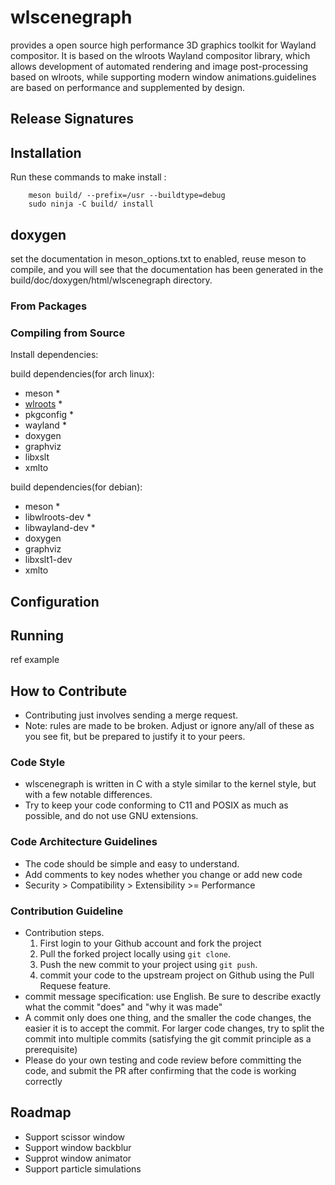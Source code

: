 # wlscenegraph
provides a open source high performance 3D graphics toolkit for Wayland compositor. It is based on the wlroots Wayland compositor library, which allows development of automated rendering and image post-processing based on wlroots, while supporting modern window animations.guidelines are based on performance and supplemented by design.

## Release Signatures

## Installation
Run these commands to make install :
```shell
    meson build/ --prefix=/usr --buildtype=debug
    sudo ninja -C build/ install
```

## doxygen
set the documentation in meson_options.txt to enabled, reuse meson to compile, and you will see that the documentation has been generated in the build/doc/doxygen/html/wlscenegraph directory.

### From Packages

### Compiling from Source
Install dependencies:

build dependencies(for arch linux):
* meson \*
* [wlroots] \*
* pkgconfig \*
* wayland \*
* doxygen 
* graphviz 
* libxslt 
* xmlto

build dependencies(for debian):
* meson \*
* libwlroots-dev \*
* libwayland-dev \*
* doxygen 
* graphviz 
* libxslt1-dev 
* xmlto

## Configuration

## Running
ref example

## How to Contribute
* Contributing just involves sending a merge request.
* Note: rules are made to be broken. Adjust or ignore any/all of these as you see
fit, but be prepared to justify it to your peers.

### Code Style
* wlscenegraph is written in C with a style similar to the kernel style, but with a
few notable differences.
* Try to keep your code conforming to C11 and POSIX as much as possible, and do
not use GNU extensions.

### Code Architecture Guidelines
* The code should be simple and easy to understand.
* Add comments to key nodes whether you change or add new code
* Security > Compatibility > Extensibility >= Performance

### Contribution Guideline
* Contribution steps.
    1. First login to your Github account and fork the project
    2. Pull the forked project locally using `git clone`.
    3. Push the new commit to your project using `git push`.
    4. commit your code to the upstream project on Github using the Pull Requese feature.
* commit message specification: use English. Be sure to describe exactly what the commit "does" and "why it was made"
* A commit only does one thing, and the smaller the code changes, the easier it is to accept the commit. For larger code changes, try to split the commit into multiple commits (satisfying the git commit principle as a prerequisite)
* Please do your own testing and code review before committing the code, and submit the PR after confirming that the code is working correctly

## Roadmap
* Support scissor window
* Support window backblur
* Supprot window animator
* Support particle simulations

[wlroots]: https://gitlab.freedesktop.org/wlroots/wlroots